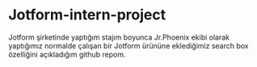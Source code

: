 # Jotform-intern-project
Jotform şirketinde yaptığım stajım boyunca Jr.Phoenix ekibi olarak yaptığımız normalde çalışan bir Jotform ürününe eklediğimiz search box özelliğini açıkladığım github repom.
